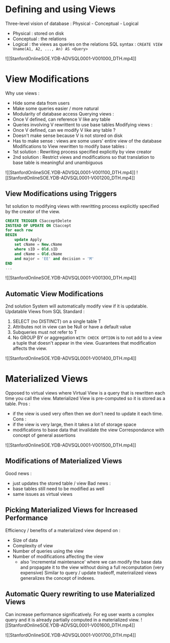 # Defining and using Views
Three-level vision of database : Physical - Conceptual - Logical
- Physical : stored on disk
- Conceptual : the relations
- Logical : the views as queries on the relations
SQL syntax : `CREATE VIEW Vname(A1, A2, ..., An) AS <Query>`

![[StanfordOnlineSOE.YDB-ADVSQL0001-V001000_DTH.mp4]]
# View Modifications
Why use views :
- Hide some data from users
- Make some queries easier / more natural
- Modularity of database access
Querying views :
- Once V defined, can reference V like any table
- Queries involving V rewrittent to use base tables
Modifying views :
- Once V defined, can we modify V like any table ?
- Doesn't make sense because V is not stored on disk
- Has to make sense : views are some users' entire view of the database
Modifications to View rewritten to modify base tables :
- 1st solution : Rewriting process specified explicitly by view creator
- 2nd solution : Restrict views and modifications so that translation to base table is meaningful and unambiguous

![[StanfordOnlineSOE.YDB-ADVSQL0001-V001100_DTH.mp4]]
![[StanfordOnlineSOE.YDB-ADVSQL0001-V001200_DTH.mp4]]

## View Modifications using Triggers
1st solution to modifying views with rewritting process explicitly specified by the creator of the view.
```sql
CREATE TRIGGER CSacceptDelete
INSTEAD OF UPDATE ON CSaccept
for each row
BEGIN
	update Apply
	set cName = New.cName
	where sID = Old.sID
	and cName = Old.cName
	and major = 'EE' and decision = 'M'
END
...
```
![[StanfordOnlineSOE.YDB-ADVSQL0001-V001300_DTH.mp4]]

## Automatic View Modifications
2nd solution
System will automatically modify view if it is updatable.
Updatable Views from SQL Standard :
1. SELECT (no DISTINCT) on a single table T
2. Attributes not in view can be Null or have a default value
3. Subqueries must not refer to T
4. No GROUP BY or aggregation
`WITH CHECK OPTION` is to not add to a view a tuple that doesn't appear in the view. Guarantees that modification affects the view.

![[StanfordOnlineSOE.YDB-ADVSQL0001-V001400_DTH.mp4]]

# Materialized Views
Opposed to virtual views where Virtual View is a query that is rewritten each time you call the view. Materialized View is pre-computed so it is stored as a table. 
Pros :
- if the view is used very often then we don't need to update it each time.
Cons :
- if the view is very large, then it takes a lot of storage space
- modifications to base data that invalidate the view
Correspondance with concept of general assertions 

![[StanfordOnlineSOE.YDB-ADVSQL0001-V001500_DTH.mp4]]

## Modifications of Materialized Views
Good news : 
- just updates the stored table / view
Bad news :
- base tables still need to be modified as well
- same issues as virtual views

## Picking Materialized Views for Increased Performance
Efficiency / benefits of a materialized view depend on :
- Size of data
- Complexity of view
- Number of queries using the view
- Number of modifications affecting the view
	- also 'incremental maintenance' where we can modify the base data and propagate it to the view without doing a full recomputation (very expensive)
Similar to query / update tradeoff, materiralized views generalizes the concept of indexes.

## Automatic Query rewriting to use Materialized Views
Can increase performance significatively. For eg user wants a complex query and it is already partially computed in a materialized view.
![[StanfordOnlineSOE.YDB-ADVSQL0001-V001600_DTH.mp4]]

![[StanfordOnlineSOE.YDB-ADVSQL0001-V001700_DTH.mp4]]


